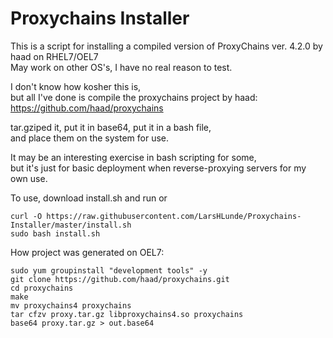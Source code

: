 # Proxychains Installer
This is a script for installing a compiled version of ProxyChains ver. 4.2.0 by haad on RHEL7/OEL7  
May work on other OS's, I have no real reason to test.  

I don't know how kosher this is,  
but all I've done is compile the proxychains project by haad:   
https://github.com/haad/proxychains  

tar.gziped it, put it in base64, put it in a bash file,  
and place them on the system for use.  

It may be an interesting exercise in bash scripting for some,  
but it's just for basic deployment when reverse-proxying servers for my own use.  
  
To use, download install.sh and run or
```
curl -O https://raw.githubusercontent.com/LarsHLunde/Proxychains-Installer/master/install.sh
sudo bash install.sh
```

How project was generated on OEL7:
```
sudo yum groupinstall "development tools" -y
git clone https://github.com/haad/proxychains.git
cd proxychains
make
mv proxychains4 proxychains
tar cfzv proxy.tar.gz libproxychains4.so proxychains
base64 proxy.tar.gz > out.base64
```
